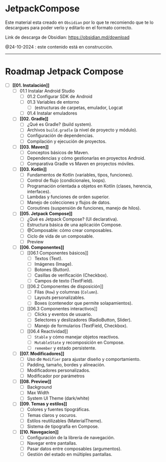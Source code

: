 # JetpackCompose

Este material esta creado en `Obsidian` por lo que te recomiendo que te lo descargues para poder verlo y editarlo en el formato correcto. 

Link de descarga de Obsidian: https://obsidian.md/download

@24-10-2024 : este contenido está en construcción.

--- 
# Roadmap Jetpack Compose

-  [ ] **[[01. Instalación]]**
	- [ ] 01.1 Instalar Android Studio
		- [ ] 01.2 Configurar SDK de Android
		- [ ] 01.3 Variables de entorno
			- [ ] (estructuras de carpetas, emulador, Logcat
		- [ ] 01.4 Instalar emuladores
	- [ ] **[[02. Gradle]]**
		- [ ] ¿Qué es Gradle? (build system).
		- [ ] Archivos `build.gradle` (a nivel de proyecto y módulo).
		- [ ] Configuración de dependencias.
		- [ ] Compilación y ejecución de proyectos.
	- [ ] **[[03. Maven]]**
		- [ ] Conceptos básicos de Maven.
		- [ ] Dependencias y cómo gestionarlas en proyectos Android.
		- [ ] Comparativa Gradle vs Maven en proyectos móviles.
	- [ ] **[[03. Kotlin]]**
		- [ ] Fundamentos de Kotlin (variables, tipos, funciones).
		- [ ] Control de flujo (condicionales, loops).
		- [ ] Programación orientada a objetos en Kotlin (clases, herencia, interfaces).
		- [ ] Lambdas y funciones de orden superior.
		- [ ] Manejo de colecciones y flujos de datos.
		- [ ] Coroutines (suspensión de funciones, manejo de hilos).
	- [ ] **[[05. Jetpack Compose]]**
		- [ ] ¿Qué es Jetpack Compose? (UI declarativa).
		- [ ] Estructura básica de una aplicación Compose.
		- [ ] @Composable: cómo crear composables.
		- [ ] Ciclo de vida de un composable.
		- [ ] Preview
	- [ ] **[[06. Componentes]]**
		- [ ] [[06.1 Componentes básicos]]
			- [ ] Textos (Text).
			- [ ] Imágenes (Image).
			- [ ] Botones (Button).
			- [ ] Casillas de verificación (Checkbox).
			- [ ] Campos de texto (TextField).
		- [ ] [[06.2 Componentes de disposición]]
			- [ ] Filas (`Row`) y columnas (`Column`).
			- [ ] Layouts personalizables.
			- [ ] Boxes (contenedor que permite solapamientos).
		- [ ] [[06.3 Componentes interactivos]]
			- [ ] Clicks y eventos de usuario.
			- [ ] Selectores y deslizadores (RadioButton, Slider).
			- [ ] Manejo de formularios (TextField, Checkbox).
		- [ ] [[06.4 Reactividad]]
			- [ ] `Stable` y cómo manejar objetos reactivos.
			- [ ] `MutableState` y recomposición en Compose.
			- [ ] `remember` y estado persistente.
	- [ ] **[[07. Modificadores]]**
		- [ ] Uso de `Modifier` para ajustar diseño y comportamiento.
		- [ ] Padding, tamaño, bordes y alineación.
		- [ ] Modificadores personalizados.
		- [ ] Modificador por parámetros
	- [ ] **[[08. Preview]]**
		- [ ] Background
		- [ ] Max Width
		- [ ] System UI Theme (dark/white)
	- [ ] **[[09. Temas y estilos]]**
		- [ ] Colores y fuentes tipográficas.
		- [ ] Temas claros y oscuros.
		- [ ] Estilos reutilizables (MaterialTheme).
		- [ ] Sistema de tipografía en Compose.
	- [ ] **[[10. Navegacion]]**
		- [ ] Configuración de la librería de navegación.
		- [ ] Navegar entre pantallas.
		- [ ] Pasar datos entre composables (argumentos).
		- [ ] Gestión del estado en múltiples pantallas.
